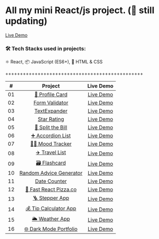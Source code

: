 # All my mini React/js project. (🚀 still updating)

[Live Demo](https://mini-assignments.vercel.app/)

### 🛠 Tech Stacks used in projects:

⚛️ React, 📦 JavaScript (ES6+), 🎨 HTML & CSS

+++++++++++++++++++++++++++++++++++++++++++++++

|  #  |                                                 Project                                                  |                           Live Demo                            |
| :-: | :------------------------------------------------------------------------------------------------------: | :------------------------------------------------------------: |
| 01  |      [🧬 Profile Card](https://github.com/leilanSchmitz/miniAssignments/tree/main/Apps/ProfileCard)      |     [Live Demo](https://mini-assignments-ursg.vercel.app/)     |
| 02  |     [Form Validator](https://github.com/leilanSchmitz/miniAssignments/tree/main/Apps/formValidator)      | [Live Demo](https://leilanSchmitz.com/projects/formValidator/) |
| 03  |       [TextExpander](https://github.com/leilanSchmitz/miniAssignments/tree/main/Apps/TextExpander)       | [Live Demo](https://leilanSchmitz.com/projects/TextExpander/)  |
| 04  |        [Star Rating](https://github.com/leilanSchmitz/miniAssignments/tree/main/Apps/StarsRating)        |  [Live Demo](https://leilanSchmitz.com/projects/StarRating/)   |
| 05  |    [💸 Split the Bill](https://github.com/LinSchmitz/miniAssignments/tree/main/Apps/split-The-Bills)     |     [Live Demo](https://mini-assignments-3zjv.vercel.app/)     |
| 06  |    [➕ Accordion List](https://github.com/leilanSchmitz/miniAssignments/tree/main/Apps/accordionList)    |     [Live Demo](https://mini-assignments-tfof.vercel.app/)     |
| 07  |      [👧🏼 Mood Tracker](https://github.com/leilanSchmitz/miniAssignments/tree/main/Apps/moodTracker)      |     [Live Demo](https://mini-assignments-5o7w.vercel.app/)     |
| 08  |       [✈️ Travel List](https://github.com/leilanSchmitz/miniAssignments/tree/main/Apps/travelList)       |     [Live Demo](https://mini-assignments-uh6k.vercel.app/)     |
| 09  |        [🗃️ Flashcard](https://github.com/leilanSchmitz/miniAssignments/tree/main/Apps/flashcard)         |     [Live Demo](https://mini-assignments-3fj8.vercel.app/)     |
| 10  |   [Random Advice Generator](https://github.com/leilanSchmitz/miniAssignments/tree/main/Apps/getAdvice)   |   [Live Demo](https://leilanSchmitz.com/projects/getAdvice/)   |
| 11  |       [Date Counter](https://github.com/leilanSchmitz/miniAssignments/tree/main/Apps/dateCounter)        |  [Live Demo](https://leilanSchmitz.com/projects/dateCounter/)  |
| 12  |   [🍕 Fast React Pizza.co](https://github.com/leilanSchmitz/miniAssignments/tree/main/Apps/pizza-menu)   |     [Live Demo](https://mini-assignments-ywrt.vercel.app/)     |
| 13  |         [🪜 Stepper App](https://github.com/leilanSchmitz/miniAssignments/tree/main/Apps/Steps)          |     [Live Demo](https://mini-assignments-u21r.vercel.app/)     |
| 14  |    [💰 Tip Calculator App](https://github.com/leilanSchmitz/miniAssignments/tree/main/Apps/splitBill)    |   [Live Demo](https://leilanSchmitz.com/projects/splitbill/)   |
| 15  |      [🌥️ Weather App](https://github.com/leilanSchmitz/miniAssignments/tree/main/Apps/weather-app)       |     [Live Demo](https://mini-assignments-y1pv.vercel.app/)     |
| 16  | [🌐 Dark Mode Portfolio](https://github.com/LinSchmitz/miniAssignments/tree/main/Apps/darkModePortfolio) |    [Live Demo](https://darkmodeportfolio-sch.netlify.app/)     |
